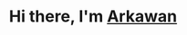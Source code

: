 <h1 align="center">Hi there, I'm <a href="https://www.selfblog.my.id/" target="_blank">Arkawan</a></h1>

<br />

<div class="tenor-gif-embed" data-postid="26991824" data-share-method="host" data-aspect-ratio="1" data-width="100%"></div>
<script type="text/javascript" async src="https://tenor.com/embed.js"></script>
